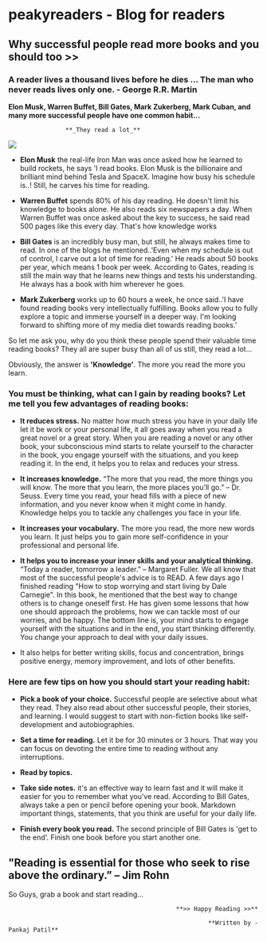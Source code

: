 
# peakyreaders - Blog for readers

## Why successful people read more books and you should too >>

### A reader lives a thousand lives before he dies ... The man who never reads lives only one. -  George R.R. Martin


**Elon Musk, Warren Buffet, Bill Gates, Mark Zukerberg, Mark Cuban, and many more successful people have one common habit...**
                                        
					**_They read a lot_**

 ![](https://www.pexels.com/photo/selective-focus-photography-of-woman-holding-book-373465)

   
   
- **Elon Musk** the real-life Iron Man was once asked how he learned to build rockets, he says 'I read books. Elon Musk is the billionaire and brilliant mind behind Tesla and SpaceX. Imagine how busy his schedule is..! Still, he carves his time for reading.

- **Warren Buffet** spends 80% of his day reading. He doesn't limit his knowledge to books alone. He also reads six newspapers a day. When Warren Buffet was once asked about the key to success, he said read 500 pages like this every day. That's how knowledge works

- **Bill Gates** is an incredibly busy man, but still, he always makes time to read. In one of the blogs he mentioned..'Even when my schedule is out of control, I carve out a lot of time for reading.' He reads about 50 books per year, which means 1 book per week. According to Gates, reading is still the main way that he learns new things and tests his understanding. He always has a book with him wherever he goes.

- **Mark Zukerberg** works up to 60 hours a week, he once said..'I have found reading books very intellectually fulfilling. Books allow you to fully explore a topic and immerse yourself in a deeper way. I'm looking forward to shifting more of my media diet towards reading books.'

So let me ask you, why do you think these people spend their valuable time reading books? They all are super busy than all of us still, they read a lot...

Obviously, the answer is **'Knowledge'**. The more you read the more you learn.

### You must be thinking, what can I gain by reading books? Let me tell you few advantages of reading books:

- **It reduces stress.** No matter how much stress you have in your daily life let it be work or your personal life, it all goes away when you read a great novel or a great story. When you are reading a novel or any other book, your subconscious mind starts to relate yourself to the character in the book, you engage yourself with the situations, and you keep reading it. In the end, it helps you to relax and reduces your stress.

- **It increases knowledge.** “The more that you read, the more things you will know. The more that you learn, the more places you’ll go.” – Dr. Seuss. Every time you read, your head fills with a piece of new information, and you never know when it might come in handy. Knowledge helps you to tackle any challenges you face in your life. 

- **It increases your vocabulary.** The more you read, the more new words you learn. It just helps you to gain more self-confidence in your professional and personal life.

- **It helps you to increase your inner skills and your analytical thinking.** “Today a reader, tomorrow a leader.” – Margaret Fuller. We all know that most of the successful people's advice is to READ. A few days ago I finished reading "How to stop worrying and start living by Dale Carnegie". In this book, he mentioned that the best way to change others is to change oneself first. He has given some lessons that how one should approach the problems, how we can tackle most of our worries, and be happy. The bottom line is, your mind starts to engage yourself with the situations and in the end, you start thinking differently. You change your approach to deal with your daily issues.

- It also helps for better writing skills, focus and concentration, brings positive energy, memory improvement, and lots of other benefits.

### Here are few tips on how you should start your reading habit:

- **Pick a book of your choice.** Successful people are selective about what they read. They also read about other successful people, their stories, and learning. I would suggest to start with non-fiction books like self-development and autobiographies.

- **Set a time for reading.** Let it be for 30 minutes or 3 hours. That way you can focus on devoting the entire time to reading without any interruptions.

- **Read by topics.**

- **Take side notes.** it's an effective way to learn fast and it will make it easier for you to remember what you've read. According to Bill Gates, always take a pen or pencil before opening your book. Markdown important things, statements, that you think are useful for your daily life.

- **Finish every book you read.** The second principle of Bill Gates is 'get to the end'. Finish one book before you start another one.

## "Reading is essential for those who seek to rise above the ordinary.”   – Jim Rohn

So Guys, grab a book and start reading...

                                                   **>> Happy Reading >>**
												   
												            **Written by - Pankaj Patil**

